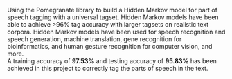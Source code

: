 Using the Pomegranate library to build a Hidden Markov model for part of speech tagging with a universal tagset.
Hidden Markov models have been able to achieve >96% tag accuracy with larger tagsets on realistic text corpora. Hidden Markov models have been used for speech recognition and speech generation, machine translation, gene recognition for bioinformatics, and human gesture recognition for computer vision, and more.<br>
A training accuracy of <b>97.53%</b> and testing accuracy of <b>95.83%</b> has been achieved in this project to correctly tag the parts of speech in the text.
